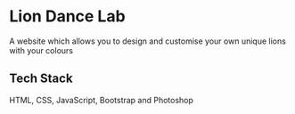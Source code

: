 # Lion Dance Lab
A website which allows you to design and customise your own unique lions with your colours

## Tech Stack
HTML, CSS, JavaScript, Bootstrap and Photoshop

